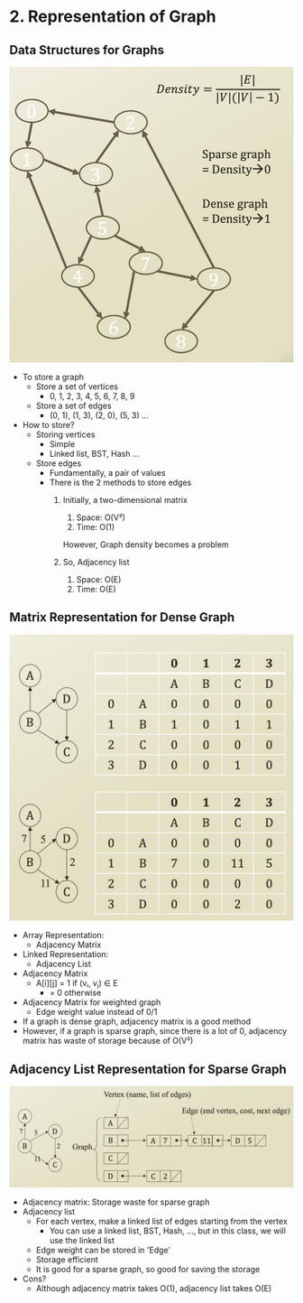 # 2. Representation of Graph

## Data Structures for Graphs

![](.gitbook/assets/2019-12-27-9.01.07.png)

* To store a graph
  * Store a set of vertices
    * 0, 1, 2, 3, 4, 5, 6, 7, 8, 9
  * Store a set of edges
    * \(0, 1\), \(1, 3\), \(2, 0\), \(5, 3\) ...
* How to store?
  * Storing vertices
    * Simple
    * Linked list, BST, Hash ...
  * Store edges
    * Fundamentally, a pair of values
    * There is the 2 methods to store edges
      1. Initially, a two-dimensional matrix

         1. Space: O\(V²\)
         2. Time: O\(1\)

         However, Graph density becomes a problem

      2. So, Adjacency list
         1. Space: O\(E\)
         2. Time: O\(E\)

## Matrix Representation for Dense Graph

![](.gitbook/assets/2019-12-27-9.09.38.png)

* Array Representation:
  * Adjacency Matrix
* Linked Representation:
  * Adjacency List
* Adjacency Matrix
  * A\[i\]\[j\] = 1 if \(vᵢ, vⱼ\) ∈ E
    *   = 0 otherwise
* Adjacency Matrix for weighted graph
  * Edge weight value instead of 0/1
* If a graph is dense graph, adjacency matrix is a good method
* However, if a graph is sparse graph, since there is a lot of 0, adjacency matrix has waste of storage because of O\(V²\)

## Adjacency List Representation for Sparse Graph

![](.gitbook/assets/2019-12-27-9.22.53.png)

* Adjacency matrix: Storage waste for sparse graph
* Adjacency list
  * For each vertex, make a linked list of edges starting from the vertex
    * You can use a linked list, BST, Hash, ..., but in this class, we will use the linked list
  * Edge weight can be stored in 'Edge′
  * Storage efficient
  * It is good for a sparse graph, so good for saving the storage
* Cons?
  * Although adjacency matrix takes O\(1\), adjacency list takes  O\(E\)







